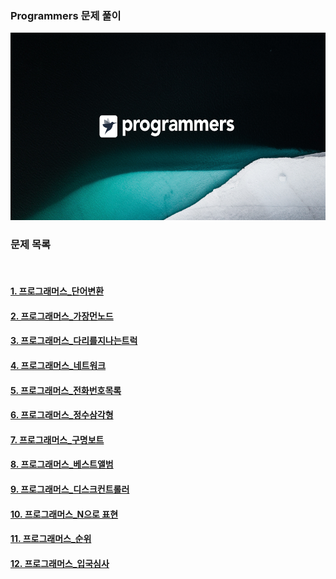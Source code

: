 <h3 align="left">Programmers 문제 풀이</h3>

<p align="left"> 
  <img src="./img/programmers_logo.jpg" height="300" weigth="300"/> 
</p>


<h3 align="left">문제 목록</h3>
<br />
<h4 align="left">
  <a href="./프로그래머스_단어변환">1. 프로그래머스_단어변환</a>
</h4>
<h4 align="left">
  <a href="./프로그래머스_가장먼노드">2. 프로그래머스_가장먼노드</a>
</h4>
<h4 align="left">
  <a href="./프로그래머스_다리를지나는트럭">3. 프로그래머스_다리를지나는트럭</a>
</h4>
<h4 align="left">
  <a href="./프로그래머스_네트워크">4. 프로그래머스_네트워크</a>
</h4>
<h4 align="left">
  <a href="./프로그래머스_전화번호목록">5. 프로그래머스_전화번호목록</a>
</h4>
<h4 align="left">
  <a href="./프로그래머스_정수삼각형">6. 프로그래머스_정수삼각형</a>
</h4>
<h4 align="left">
  <a href="./프로그래머스_구명보트">7. 프로그래머스_구명보트</a>
</h4>
<h4 align="left">
  <a href="./프로그래머스_베스트앨범">8. 프로그래머스_베스트앨범</a>
</h4>
<h4 align="left">
  <a href="./프로그래머스_디스크컨트롤러">9. 프로그래머스_디스크컨트롤러</a>
</h4>
<h4 align="left">
  <a href="./프로그래머스_N으로표현">10. 프로그래머스_N으로 표현</a>
</h4>
<h4 align="left">
  <a href="./프로그래머스_순위">11. 프로그래머스_순위</a>
</h4>
<h4 align="left">
  <a href="./프로그래머스_입국심사">12. 프로그래머스_입국심사</a>
</h4>

